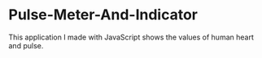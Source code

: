 # Pulse-Meter-And-Indicator
This application I made with JavaScript shows the values ​​of human heart and pulse.
